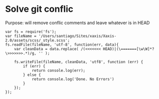 # Solve git conflic
Purpose: will remove conflic comments and leave whatever is in HEAD

```
var fs = require('fs');
var fileName = '/Users/santiago/Sites/xaxis/Xaxis-2.0/assets/scss/_style.scss';
fs.readFile(fileName, 'utf-8', function(err, data){
	var cleanData = data.replace( /(<<<<<<< HEAD)|(\=======[\w\W]*?\>>>>>>>.*)/g, '' );

	fs.writeFile(fileName, cleanData, 'utf8', function (err) {
		if (err) {
			return console.log(err);
		} else {
			return console.log('Done. No Errors')
		}
	});
});
```
